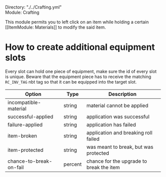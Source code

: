 Directory: "./../Crafting.yml"  
Module: Crafting

This module permits you to left click on an item while holding a certain [[ItemModule: Materials]] to modify the said item.

# How to create additional equipment slots

Every slot can hold one piece of equipment, make sure the id of every slot is unique. Beware that the equipment piece has to receive the matching `RC_INV_TAG` nbt tag so that it can be equipped into the target slot.

| Option | Type | Description |
|-|-|-|
| incompatible-material | string | material cannot be applied |
| successful-applied | string | application was successful |
| failure-applied | string | application has failed |
| item-broken | string | application and breaking roll failed |
| item-protected | string | was meant to break, but was protected |
| chance-to-break-on-fail | percent | chance for the upgrade to break the item |